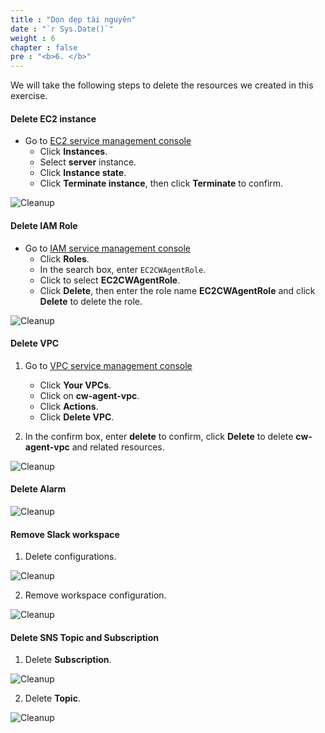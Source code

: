 ```yaml
---
title : "Dọn dẹp tài nguyên"
date : "`r Sys.Date()`"
weight : 6
chapter : false
pre : "<b>6. </b>"
---
```


We will take the following steps to delete the resources we created in this exercise.

#### Delete EC2 instance

- Go to [EC2 service management console](https://console.aws.amazon.com/ec2/v2/home)
  + Click **Instances**.
  + Select **server** instance.
  + Click **Instance state**.
  + Click **Terminate instance**, then click **Terminate** to confirm.

![Cleanup](/images/6-cleanup/001-cleanup.png)

#### Delete IAM Role

- Go to [IAM service management console](https://console.aws.amazon.com/iamv2/home#/home)
  + Click **Roles**.
  + In the search box, enter `EC2CWAgentRole`.
  + Click to select **EC2CWAgentRole**.
  + Click **Delete**, then enter the role name **EC2CWAgentRole** and click **Delete** to delete the role.

![Cleanup](/images/6-cleanup/002-cleanup.png)

#### Delete VPC

1. Go to [VPC service management console](https://console.aws.amazon.com/vpc/home)
    + Click **Your VPCs**.
    + Click on **cw-agent-vpc**.
    + Click **Actions**.
    + Click **Delete VPC**.

2. In the confirm box, enter **delete** to confirm, click **Delete** to delete **cw-agent-vpc** and related resources.

![Cleanup](/images/6-cleanup/003-cleanup.png)

#### Delete Alarm

![Cleanup](/images/6-cleanup/004-cleanup.png)

#### Remove Slack workspace

1. Delete configurations.

![Cleanup](/images/6-cleanup/005-cleanup.png)

2. Remove workspace configuration.

![Cleanup](/images/6-cleanup/006-cleanup.png)

#### Delete SNS Topic and Subscription

1. Delete **Subscription**.

![Cleanup](/images/6-cleanup/007-cleanup.png)

2. Delete **Topic**.

![Cleanup](/images/6-cleanup/008-cleanup.png)
